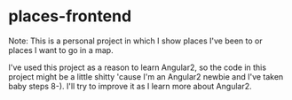 # places-frontend

Note: This is a personal project in which I show places I've been to or places I want to go in a map.

I've used this project as a reason to learn Angular2, so the code in this project might be a little shitty 'cause I'm an Angular2 newbie and I've taken baby steps 8-). I'll try to improve it as I learn more about Angular2.
